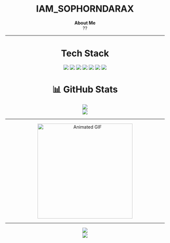 <div align="center">

# IAM_SOPHORNDARAX 

 **About Me**  
??

---

#  Tech Stack
<img src="https://img.shields.io/badge/html5-%23E34F26.svg?style=for-the-badge&logo=html5&logoColor=white">
<img src="https://img.shields.io/badge/php-%23777BB4.svg?style=for-the-badge&logo=php&logoColor=white">
<img src="https://img.shields.io/badge/javascript-%23323330.svg?style=for-the-badge&logo=javascript&logoColor=%23F7DF1E">
<img src="https://img.shields.io/badge/CapCut-000000?style=for-the-badge&logo=capcut&logoColor=white">
<img src="https://img.shields.io/badge/FL%20Studio-F28C28?style=for-the-badge&logo=fl-studio&logoColor=white">
<img src="https://img.shields.io/badge/Lightroom-31A8FF?style=for-the-badge&logo=adobe-lightroom&logoColor=white">
<img src="https://img.shields.io/badge/Valorant-FF4655?style=for-the-badge&logo=valorant&logoColor=white">


# 📊 GitHub Stats
<img src="https://github-readme-stats.vercel.app/api?username=SophornDara&theme=shadow_green&hide_border=false&include_all_commits=false&count_private=false" /><br/>
<img src="https://nirzak-streak-stats.vercel.app/?user=SophornDara&theme=shadow_green&hide_border=false" /><br/>

---
 <img src="https://64.media.tumblr.com/8eb4531d38dfcd9b8e20ce9c5b09a4e4/cceaacff27e5e5fe-b9/s540x810/0a6ec39324960332df3a6e663f20e653e14b8695.gif" width="300px" alt="Animated GIF"/>

---

[![](https://visitcount.itsvg.in/api?id=SophornDara&icon=0&color=0)](https://visitcount.itsvg.in)  
![](https://komarev.com/ghpvc/?username=SophornDara&color=brightgreen&style=flat-square)

</div>


